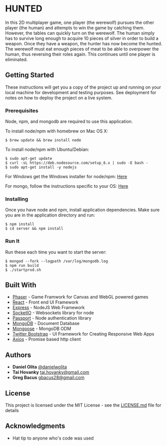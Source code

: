 # HUNTED

In this 2D multiplayer game, one player (the werewolf) pursues the other player (the human) and attempts to win the game by catching them. However, the tables can quickly turn on the werewolf. The human simply has to survive long enough to acquire 10 pieces of silver in order to build a weapon. Once they have a weapon, the hunter has now become the hunted. The werewolf must eat enough pieces of meat to be able to overpower the human, thus reversing their roles again. This continues until one player is eliminated.


## Getting Started

These instructions will get you a copy of the project up and running on your local machine for development and testing purposes. See deployment for notes on how to deploy the project on a live system.

### Prerequisites

Node, npm, and mongodb are required to use this application.

To install node/npm with homebrew on Mac OS X:

```
$ brew update && brew install node
```

To install node/npm with Ubuntu/Debian:

```
$ sudo apt-get update
$ curl -sL https://deb.nodesource.com/setup_6.x | sudo -E bash -
$ sudo apt-get install -y nodejs
```

For Windows get the Windows installer for node/npm:
[Here](https://nodejs.org/en/download/)

For mongo, follow the instructions specific to your OS:
[Here](https://docs.mongodb.com/manual/administration/install-community/)

### Installing

Once you have node and npm, install application dependencies.
Make sure you are in the application directory and run:

```
$ npm install
$ cd server && npm install
```

### Run It

Run these each time you want to start the server:

```
$ mongod --fork --logpath /var/log/mongodb.log
$ npm run build
$ ./startprod.sh
```

## Built With

* [Phaser](https://phaser.io/) - Game Framwork for Canvas and WebGL powered games
* [React](https://facebook.github.io/react/) - Front end UI Framework
* [Express](http://expressjs.com/) - NodeJS Web Framework
* [SocketIO](http://socket.io/) - Websockets library for node
* [Passport](http://passportjs.org/) - Node authentication library
* [MongoDB](https://www.mongodb.com/) - Document Database
* [Mongoose](http://mongoosejs.com/) - MongoDB ODM
* [Twitter Bootstrap](https://getbootstrap.com/) - UI Framework for Creating Responsive Web Apps
* [Axios](https://github.com/mzabriskie/axios) - Promise based http client

## Authors

* **Daniel Olita** [@danielwolita](https://twitter.com/danielwolita)
* **Tai Hovanky** [tai.hovanky@gmail.com](tai.hovanky@gmail.com)
* **Greg Bacus** [gbacus28@gmail.com](gbacus28@gmail.com)

## License

This project is licensed under the MIT License - see the [LICENSE.md](LICENSE.md) file for details

## Acknowledgments

* Hat tip to anyone who's code was used

